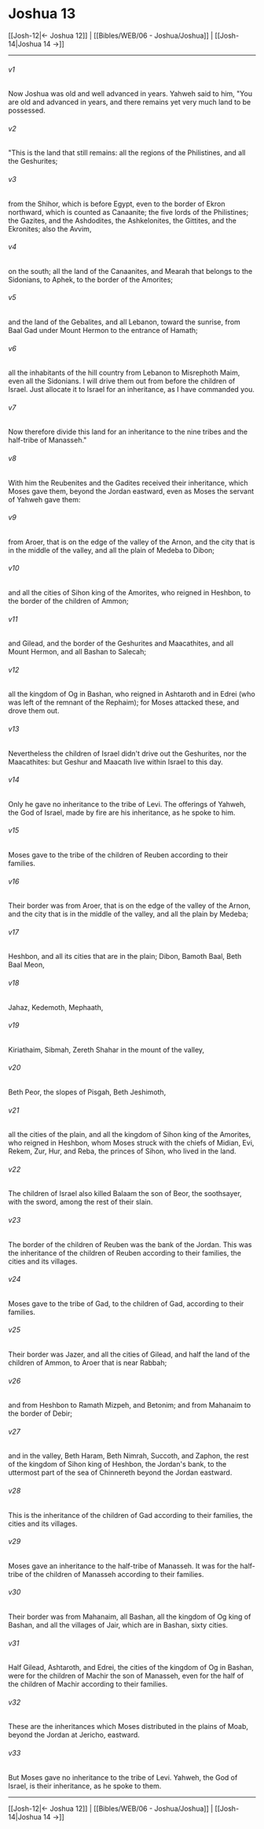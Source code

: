 # Joshua 13

[[Josh-12|← Joshua 12]] | [[Bibles/WEB/06 - Joshua/Joshua]] | [[Josh-14|Joshua 14 →]]
***



###### v1 
Now Joshua was old and well advanced in years. Yahweh said to him, "You are old and advanced in years, and there remains yet very much land to be possessed. 

###### v2 
"This is the land that still remains: all the regions of the Philistines, and all the Geshurites; 

###### v3 
from the Shihor, which is before Egypt, even to the border of Ekron northward, which is counted as Canaanite; the five lords of the Philistines; the Gazites, and the Ashdodites, the Ashkelonites, the Gittites, and the Ekronites; also the Avvim, 

###### v4 
on the south; all the land of the Canaanites, and Mearah that belongs to the Sidonians, to Aphek, to the border of the Amorites; 

###### v5 
and the land of the Gebalites, and all Lebanon, toward the sunrise, from Baal Gad under Mount Hermon to the entrance of Hamath; 

###### v6 
all the inhabitants of the hill country from Lebanon to Misrephoth Maim, even all the Sidonians. I will drive them out from before the children of Israel. Just allocate it to Israel for an inheritance, as I have commanded you. 

###### v7 
Now therefore divide this land for an inheritance to the nine tribes and the half-tribe of Manasseh." 

###### v8 
With him the Reubenites and the Gadites received their inheritance, which Moses gave them, beyond the Jordan eastward, even as Moses the servant of Yahweh gave them: 

###### v9 
from Aroer, that is on the edge of the valley of the Arnon, and the city that is in the middle of the valley, and all the plain of Medeba to Dibon; 

###### v10 
and all the cities of Sihon king of the Amorites, who reigned in Heshbon, to the border of the children of Ammon; 

###### v11 
and Gilead, and the border of the Geshurites and Maacathites, and all Mount Hermon, and all Bashan to Salecah; 

###### v12 
all the kingdom of Og in Bashan, who reigned in Ashtaroth and in Edrei (who was left of the remnant of the Rephaim); for Moses attacked these, and drove them out. 

###### v13 
Nevertheless the children of Israel didn't drive out the Geshurites, nor the Maacathites: but Geshur and Maacath live within Israel to this day. 

###### v14 
Only he gave no inheritance to the tribe of Levi. The offerings of Yahweh, the God of Israel, made by fire are his inheritance, as he spoke to him. 

###### v15 
Moses gave to the tribe of the children of Reuben according to their families. 

###### v16 
Their border was from Aroer, that is on the edge of the valley of the Arnon, and the city that is in the middle of the valley, and all the plain by Medeba; 

###### v17 
Heshbon, and all its cities that are in the plain; Dibon, Bamoth Baal, Beth Baal Meon, 

###### v18 
Jahaz, Kedemoth, Mephaath, 

###### v19 
Kiriathaim, Sibmah, Zereth Shahar in the mount of the valley, 

###### v20 
Beth Peor, the slopes of Pisgah, Beth Jeshimoth, 

###### v21 
all the cities of the plain, and all the kingdom of Sihon king of the Amorites, who reigned in Heshbon, whom Moses struck with the chiefs of Midian, Evi, Rekem, Zur, Hur, and Reba, the princes of Sihon, who lived in the land. 

###### v22 
The children of Israel also killed Balaam the son of Beor, the soothsayer, with the sword, among the rest of their slain. 

###### v23 
The border of the children of Reuben was the bank of the Jordan. This was the inheritance of the children of Reuben according to their families, the cities and its villages. 

###### v24 
Moses gave to the tribe of Gad, to the children of Gad, according to their families. 

###### v25 
Their border was Jazer, and all the cities of Gilead, and half the land of the children of Ammon, to Aroer that is near Rabbah; 

###### v26 
and from Heshbon to Ramath Mizpeh, and Betonim; and from Mahanaim to the border of Debir; 

###### v27 
and in the valley, Beth Haram, Beth Nimrah, Succoth, and Zaphon, the rest of the kingdom of Sihon king of Heshbon, the Jordan's bank, to the uttermost part of the sea of Chinnereth beyond the Jordan eastward. 

###### v28 
This is the inheritance of the children of Gad according to their families, the cities and its villages. 

###### v29 
Moses gave an inheritance to the half-tribe of Manasseh. It was for the half-tribe of the children of Manasseh according to their families. 

###### v30 
Their border was from Mahanaim, all Bashan, all the kingdom of Og king of Bashan, and all the villages of Jair, which are in Bashan, sixty cities. 

###### v31 
Half Gilead, Ashtaroth, and Edrei, the cities of the kingdom of Og in Bashan, were for the children of Machir the son of Manasseh, even for the half of the children of Machir according to their families. 

###### v32 
These are the inheritances which Moses distributed in the plains of Moab, beyond the Jordan at Jericho, eastward. 

###### v33 
But Moses gave no inheritance to the tribe of Levi. Yahweh, the God of Israel, is their inheritance, as he spoke to them.

***
[[Josh-12|← Joshua 12]] | [[Bibles/WEB/06 - Joshua/Joshua]] | [[Josh-14|Joshua 14 →]]
